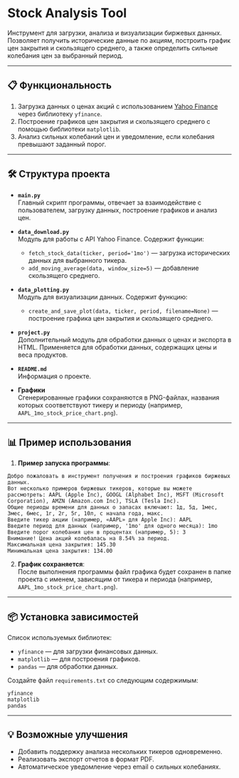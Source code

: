 # Stock Analysis Tool

Инструмент для загрузки, анализа и визуализации биржевых данных. Позволяет получить исторические данные по акциям, построить график цен закрытия и скользящего среднего, а также определить сильные колебания цен за выбранный период.

---

## 📋 Функциональность

1. Загрузка данных о ценах акций с использованием [Yahoo Finance](https://finance.yahoo.com/) через библиотеку `yfinance`.
2. Построение графиков цен закрытия и скользящего среднего с помощью библиотеки `matplotlib`.
3. Анализ сильных колебаний цен и уведомление, если колебания превышают заданный порог.

---

## 🛠 Структура проекта

- **`main.py`**  
    Главный скрипт программы, отвечает за взаимодействие с пользователем, загрузку данных, построение графиков и анализ цен.
    
- **`data_download.py`**  
    Модуль для работы с API Yahoo Finance. Содержит функции:
    
    - `fetch_stock_data(ticker, period='1mo')` — загрузка исторических данных для выбранного тикера.
    - `add_moving_average(data, window_size=5)` — добавление скользящего среднего.
- **`data_plotting.py`**  
    Модуль для визуализации данных. Содержит функцию:
    
    - `create_and_save_plot(data, ticker, period, filename=None)` — построение графика цен закрытия и скользящего среднего.
- **`project.py`**  
    Дополнительный модуль для обработки данных о ценах и экспорта в HTML. Применяется для обработки данных, содержащих цены и веса продуктов.
    
- **`README.md`**  
    Информация о проекте.
    
- **Графики**  
    Сгенерированные графики сохраняются в PNG-файлах, названия которых соответствуют тикеру и периоду (например, `AAPL_1mo_stock_price_chart.png`).
    

---

## 📊 Пример использования

1. **Пример запуска программы**:
```
Добро пожаловать в инструмент получения и построения графиков биржевых данных.
Вот несколько примеров биржевых тикеров, которые вы можете рассмотреть: AAPL (Apple Inc), GOOGL (Alphabet Inc), MSFT (Microsoft Corporation), AMZN (Amazon.com Inc), TSLA (Tesla Inc).
Общие периоды времени для данных о запасах включают: 1д, 5д, 1мес, 3мес, 6мес, 1г, 2г, 5г, 10л, с начала года, макс.
Введите тикер акции (например, «AAPL» для Apple Inc): AAPL
Введите период для данных (например, '1mo' для одного месяца): 1mo
Введите порог колебания цен в процентах (например, 5): 3
Внимание! Цена акций колебалась на 8.54% за период.
Максимальная цена закрытия: 145.30
Минимальная цена закрытия: 134.00
```
    
2. **График сохраняется**:  
    После выполнения программы файл графика будет сохранен в папке проекта с именем, зависящим от тикера и периода (например, `AAPL_1mo_stock_price_chart.png`).
    

---

## 📦 Установка зависимостей

Список используемых библиотек:

- `yfinance` — для загрузки финансовых данных.
- `matplotlib` — для построения графиков.
- `pandas` — для обработки данных.

Создайте файл `requirements.txt` со следующим содержимым:

```
yfinance 
matplotlib 
pandas
```

---

## 💡 Возможные улучшения

- Добавить поддержку анализа нескольких тикеров одновременно.
- Реализовать экспорт отчетов в формат PDF.
- Автоматическое уведомление через email о сильных колебаниях.
